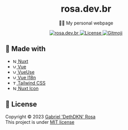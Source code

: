 <h1 align="center">rosa.dev.br</h1>
<p align="center">🧑‍💼 My personal webpage</p>
<p align="center">
   <a href="https://rosa.dev.br">
      <img src="https://img.shields.io/badge/check me!-👻-06b6d4" alt="rosa.dev.br"/>
   </a>
   <a href="https://github.com/dethdkn/rosa.dev.br/blob/main/LICENSE">
      <img src="https://img.shields.io/github/license/dethdkn/rosa.dev.br?color=%233da639&logo=open%20source%20initiative" alt="License"/>
  </a>
   <a href="https://gitmoji.dev">
      <img src="https://img.shields.io/badge/gitmoji-%20😜%20😍-FFDD67" alt="Gitmoji"/>
   </a>
</p>

## 🚀 Made with

- <a href="https://nuxt.com" target="_blank">
     <img src="https://nuxt.com/icon.png" alt="Nuxt" width="12">
        Nuxt
  </a>
- <a href="https://vuejs.org" target="_blank">
     <img src="https://vuejs.org/logo.svg" alt="Vue" width="11">
        Vue
  </a>
- <a href="https://vueuse.org" target="_blank">
     <img src="https://vueuse.org/favicon.svg" alt="VueUse" width="11">
        VueUse
  </a>
- <a href="https://kazupon.github.io/vue-i18n" target="_blank">
     <img src="https://kazupon.github.io/vue-i18n/vue-i18n-logo.png" alt="Vue I18n" width="11">
        Vue I18n
  </a>
- <a href="https://tailwindcss.com" target="_blank">
     <img src="https://tailwindcss.com/favicons/favicon-16x16.png" alt="Tailwind CSS" width="11">
        Tailwind CSS
  </a>
- <a href="https://github.com/nuxt-modules/icon" target="_blank">
     <img src="https://nuxt.com/icon.png" alt="Nuxt" width="12">
        Nuxt Icon
  </a>

## 📝 License

Copyright © 2023 [Gabriel 'DethDKN' Rosa](https://github.com/dethdkn)\
This project is under [MIT license](https://github.com/dethdkn/rosa.dev.br/blob/main/LICENSE)
